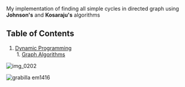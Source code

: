 My implementation of finding all simple cycles in directed graph using **Johnson's** and **Kosaraju's** algorithms

## Table of Contents

  1. [Dynamic Programming](#dynamic-programming)   
  1. [Graph Algorithms](#graph-algorithms)
 
![img_0202](https://cloud.githubusercontent.com/assets/19876131/22568237/a525f73e-e99b-11e6-90fa-7353752e284b.JPG)

![grabilla em1416](https://cloud.githubusercontent.com/assets/19876131/22568552/e037f42a-e99c-11e6-9252-a189b51ce2bf.png)
